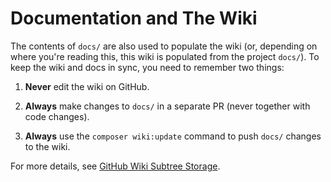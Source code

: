 # Documentation and The Wiki

The contents of `docs/` are also used to populate the wiki (or, depending on where you're reading this, this wiki is populated from the project `docs/`). To keep the wiki and docs in sync, you need to remember two things:

1) **Never** edit the wiki on GitHub.

2) **Always** make changes to `docs/` in a separate PR (never together with code changes).

3) **Always** use the `composer wiki:update` command to push `docs/` changes to the wiki.

For more details, see [GitHub Wiki Subtree Storage](https://gist.github.com/joshuajabbour/8569364).
